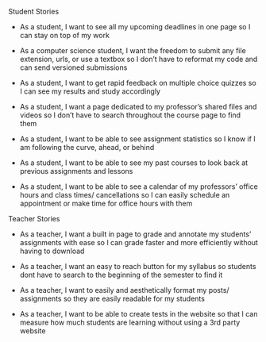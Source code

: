 Student Stories


- As a student, I want to see all my upcoming deadlines in one page so I can stay on top of my work
 
- As a computer science student, I want the freedom to submit any file extension, urls, or use a textbox so I don’t have to reformat my code and can send versioned submissions
 
- As a student, I want to get rapid feedback on multiple choice quizzes so I can see my results and study accordingly
 
- As a student, I want a page dedicated to my professor’s shared files and videos so I don’t have to search throughout the course page to find them
 
- As a student, I want to be able to see assignment statistics so I know if I am following the curve, ahead, or behind
 
- As a student, I want to be able to see my past courses to look back at previous assignments and lessons
 
- As a student, I want to be able to see a calendar of my professors’ office hours and class times/ cancellations so I can easily schedule an appointment or make time for office hours with them

Teacher Stories


- As a teacher, I want a built in page to grade and annotate my students’ assignments with ease so I can grade faster and more efficiently without having to download
 
- As a teacher, I want an easy to reach button for my syllabus so students dont have to search to the beginning of the semester to find it
 
- As a teacher, I want to easily and aesthetically format my posts/ assignments so they are easily readable for my students
 
- As a teacher, I want to be able to create tests in the website so that I can measure how much students are learning without using a 3rd party website
